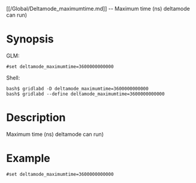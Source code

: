 [[/Global/Deltamode_maximumtime.md]] -- Maximum time (ns) deltamode can run)

# Synopsis
GLM:
~~~
#set deltamode_maximumtime=3600000000000
~~~
Shell:
~~~
bash$ gridlabd -D deltamode_maximumtime=3600000000000
bash$ gridlabd --define deltamode_maximumtime=3600000000000
~~~

# Description

Maximum time (ns) deltamode can run)

# Example

~~~
#set deltamode_maximumtime=3600000000000
~~~
